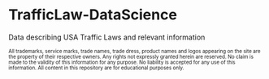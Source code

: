 # TrafficLaw-DataScience
Data describing USA Traffic Laws and relevant information

<sub><sup>All trademarks, service marks, trade names, trade dress, product names and logos appearing on the site are the property of their respective owners. Any rights not expressly granted herein are reserved. No claim is made to the validity of this information for any purpose. No liability is accepted for any use of this information. All content in this repository are for educational purposes only.</sup></sub>
